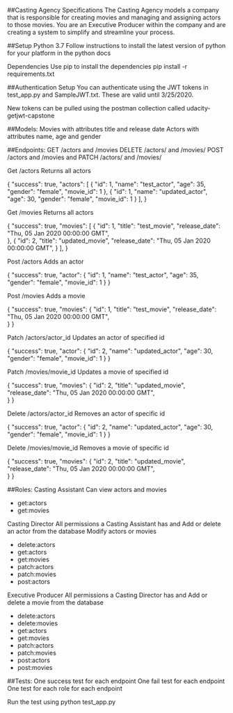##Casting Agency Specifications
The Casting Agency models a company that is responsible for creating movies and managing and assigning actors to those movies. You are an Executive Producer within the company and are creating a system to simplify and streamline your process.

##Setup
Python 3.7
Follow instructions to install the latest version of python for your platform in the python docs

Dependencies
Use pip to install the dependencies
pip install -r requirements.txt

##Authentication Setup
You can authenticate using the JWT tokens in test_app.py and SampleJWT.txt. These are valid until 3/25/2020.

New tokens can be pulled using the postman collection called udacity-getjwt-capstone


##Models:
Movies with attributes title and release date
Actors with attributes name, age and gender

##Endpoints:
GET /actors and /movies
DELETE /actors/ and /movies/
POST /actors and /movies and
PATCH /actors/ and /movies/

Get /actors
Returns all actors

{
  "success": true,
  "actors": [
    {
      "id": 1,
      "name": "test_actor",
      "age": 35,
      "gender": "female",
      "movie_id": 1
    },
    {
      "id": 1,
      "name": "updated_actor",
      "age": 30,
      "gender": "female",
      "movie_id": 1
    }
  ],
}

Get /movies
Returns all actors

{
  "success": true,
  "movies": [
    {
      "id": 1,
      "title": "test_movie",
      "release_date": "Thu, 05 Jan 2020 00:00:00 GMT",      
    },
    {
      "id": 2,
      "title": "updated_movie",
      "release_date": "Thu, 05 Jan 2020 00:00:00 GMT",
    }
  ],
}

Post /actors
Adds an actor

{
  "success": true,
  "actor":
    {
      "id": 1,
      "name": "test_actor",
      "age": 35,
      "gender": "female",
      "movie_id": 1
    }
}

Post /movies
Adds a movie

{
  "success": true,
  "movies":
    {
      "id": 1,
      "title": "test_movie",
      "release_date": "Thu, 05 Jan 2020 00:00:00 GMT",      
    }
}

Patch /actors/actor_id
Updates an actor of specified id

{
  "success": true,
  "actor":
    {
      "id": 2,
      "name": "updated_actor",
      "age": 30,
      "gender": "female",
      "movie_id": 1
    }
}

Patch /movies/movie_id
Updates a movie of specified id

{
  "success": true,
  "movies":
    {
      "id": 2,
      "title": "updated_movie",
      "release_date": "Thu, 05 Jan 2020 00:00:00 GMT",      
    }
}

Delete /actors/actor_id
Removes an actor of specific id

{
  "success": true,
  "actor":
    {
      "id": 2,
      "name": "updated_actor",
      "age": 30,
      "gender": "female",
      "movie_id": 1
    }
}

Delete /movies/movie_id
Removes a movie of specific id

{
  "success": true,
  "movies":
    {
      "id": 2,
      "title": "updated_movie",
      "release_date": "Thu, 05 Jan 2020 00:00:00 GMT",      
    }
}

##Roles:
Casting Assistant
Can view actors and movies
- get:actors
- get:movies

Casting Director
All permissions a Casting Assistant has and
Add or delete an actor from the database
Modify actors or movies
- delete:actors
- get:actors
- get:movies
- patch:actors
- patch:movies
- post:actors

Executive Producer
All permissions a Casting Director has and
Add or delete a movie from the database
- delete:actors
- delete:movies
- get:actors
- get:movies
- patch:actors
- patch:movies
- post:actors
- post:movies


##Tests:
One success test for each endpoint
One fail test for each endpoint
One test for each role for each endpoint 

Run the test using python test_app.py